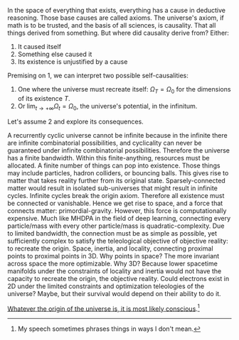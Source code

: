 In the space of everything that exists, everything has a cause in deductive reasoning. Those base causes are called axioms. The universe's axiom, if math is to be trusted, and the basis of all sciences, is causality. That all things derived from something. But where did causality derive from? Either:

1. It caused itself
2. Something else caused it
3. Its existence is unjustified by a cause

Premising on 1, we can interpret two possible self-causalities:

1. One where the universe must recreate itself: $\Omega_T = \Omega_0$ for the dimensions of its existence $T$.
2. Or $\lim_{t \to +\infty} \Omega_t = \Omega_0$, the universe's potential, in the infinitum.

Let's assume 2 and explore its consequences.

A recurrently cyclic universe cannot be infinite because in the infinite there are infinite combinatorial possibilities, and cyclicality can never be guaranteed under infinite combinatorial possibilities. Therefore the universe has a finite bandwidth. Within this finite-anything, resources must be allocated. A finite number of things can pop into existence. Those things may include particles, hadron colliders, or bouncing balls. This gives rise to matter that takes reality further from its original state. Sparsely-connected matter would result in isolated sub-universes that might result in infinite cycles. Infinite cycles break the origin axiom. Therefore all existence must be connected or vanishable. Hence we get rise to space, and a force that connects matter: primordial-gravity. However, this force is computationally expensive. Much like MHDPA in the field of deep learning, connecting every particle/mass with every other particle/mass is quadratic-complexity. Due to limited bandwidth, the connection must be as simple as possible, yet sufficiently complex to satisfy the teleological objective of objective reality: to recreate the origin. Space, inertia, and locality, connecting proximal points to proximal points in 3D. Why points in space? The more invariant across space the more optimizable. Why 3D? Because lower spacetime manifolds under the constraints of locality and inertia would not have the capacity to recreate the origin, the objective reality. Could electrons exist in 2D under the limited constraints and optimization teleologies of the universe? Maybe, but their survival would depend on their ability to do it.

[Whatever the origin of the universe is, it is most likely conscious](Stuff11-Consciousness.md).[^1]

[^1]: My speech sometimes phrases things in ways I don't mean.
